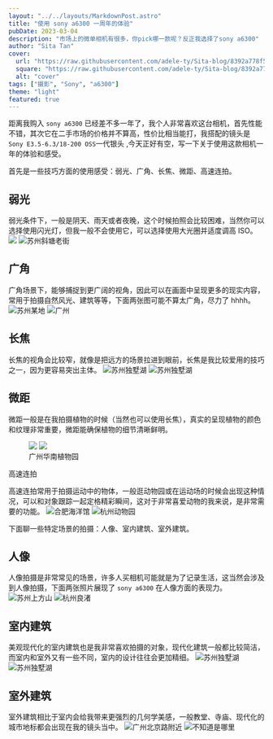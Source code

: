 ```yaml
---
layout: "../../layouts/MarkdownPost.astro"
title: "使用 sony a6300 一周年的体验"
pubDate: 2023-03-04
description: "市场上的微单相机有很多，你pick哪一款呢？反正我选择了sony a6300"
author: "Sita Tan"
cover:
  url: "https://raw.githubusercontent.com/adele-ty/Sita-blog/8392a778f5436d7d647973d6cab1cb1fd8c60f26/public/Sony-a6000/IMG_1044.JPG"
  square: "https://raw.githubusercontent.com/adele-ty/Sita-blog/8392a778f5436d7d647973d6cab1cb1fd8c60f26/public/Sony-a6000/IMG_1044.JPG"
  alt: "cover"
tags: ["摄影", "Sony", "a6300"]
theme: "light"
featured: true
---
```


距离我购入 `sony a6300` 已经差不多一年了，我个人非常喜欢这台相机，首先性能不错，其次它在二手市场的价格并不算高，性价比相当能打，我搭配的镜头是 `Sony E3.5-6.3/18-200 OSS`一代银头 ,今天正好有空，写一下关于使用这款相机一年的体验和感受。

首先是一些技巧方面的使用感受：弱光、广角、长焦、微距、高速连拍。

## 弱光

弱光条件下，一般是阴天、雨天或者夜晚，这个时候拍照会比较困难，当然你可以选择使用闪光灯，但我一般不会使用它，可以选择使用大光圈并适度调高 ISO。
![](https://github.com/adele-ty/Sita-blog/blob/main/public/Sony-a6000/sony-a6000-review-artmuseum-1536x864.jpg?raw=true)
![苏州斜塘老街](https://github.com/adele-ty/Sita-blog/blob/main/public/Sony-a6000/sony-a6000-review-artmuseum-1536x864.jpg?raw=true)

## 广角

广角场景下，能够捕捉到更广阔的视角，因此可以在画面中呈现更多的现实内容，常用于拍摄自然风光、建筑等等，下面两张图可能不算太广角，尽力了 hhhh。
![苏州某地](https://github.com/adele-ty/Sita-blog/blob/main/public/Sony-a6000/sony-a6000-review-artmuseum-1536x864.jpg?raw=true)
![广州](https://github.com/adele-ty/Sita-blog/blob/main/public/Sony-a6000/sony-a6000-review-artmuseum-1536x864.jpg?raw=true)

## 长焦

长焦的视角会比较窄，就像是把远方的场景拉进到眼前，长焦是我比较爱用的技巧之一，因为更容易突出主体。
![苏州独墅湖](https://github.com/adele-ty/Sita-blog/blob/main/public/Sony-a6000/sony-a6000-review-artmuseum-1536x864.jpg?raw=true)
![苏州独墅湖](https://github.com/adele-ty/Sita-blog/blob/main/public/Sony-a6000/sony-a6000-review-artmuseum-1536x864.jpg?raw=true)

## 微距

微距一般是在我拍摄植物的时候（当然也可以使用长焦），真实的呈现植物的颜色和纹理非常重要，微距能确保植物的细节清晰鲜明。

<figure class="image image-fullbleed body-copy-wide nr-scroll-animation nr-scroll-animation--on image-small column">
  <img class="component-content image-sharesheet column-item" src="https://github.com/adele-ty/Sita-blog/blob/main/public/Sony-a6000/sony-a6000-review-autumn-1-1024x1536.jpg?raw=true" />
  <img class="component-content image-sharesheet column-item" src="https://github.com/adele-ty/Sita-blog/blob/main/public/Sony-a6000/sony-a6000-review-autumn-2-1024x1536.jpg?raw=true" />
  <div class="image-description image-caption">广州华南植物园</div>
</figure

## 高速连拍

高速连拍常用于拍摄运动中的物体，一般逛动物园或在运动场的时候会出现这种情况，可以和对象跟踪一起定格精彩瞬间，这对于非常喜爱动物的我来说，是非常需要的功能。
![合肥海洋馆](https://github.com/adele-ty/Sita-blog/blob/main/public/Sony-a6000/sony-a6000-review-artmuseum-1536x864.jpg?raw=true)
![杭州动物园](https://github.com/adele-ty/Sita-blog/blob/main/public/Sony-a6000/sony-a6000-review-artmuseum-1536x864.jpg?raw=true)

下面聊一些特定场景的拍摄：人像、室内建筑、室外建筑。

## 人像

人像拍摄是非常常见的场景，许多人买相机可能就是为了记录生活，这当然会涉及到人像拍摄，下面两张照片展现了 `sony a6300` 在人像方面的表现力。
![苏州上方山](https://github.com/adele-ty/Sita-blog/blob/main/public/Sony-a6000/sony-a6000-review-artmuseum-1536x864.jpg?raw=true)
![杭州良渚](https://github.com/adele-ty/Sita-blog/blob/main/public/Sony-a6000/sony-a6000-review-artmuseum-1536x864.jpg?raw=true)

## 室内建筑

美观现代化的室内建筑也是我非常喜欢拍摄的对象，现代化建筑一般都比较简洁，而室内和室外又有一些不同，室内的设计往往会更加精细。
![苏州独墅湖](https://github.com/adele-ty/Sita-blog/blob/main/public/Sony-a6000/sony-a6000-review-artmuseum-1536x864.jpg?raw=true)
![苏州独墅湖](https://github.com/adele-ty/Sita-blog/blob/main/public/Sony-a6000/sony-a6000-review-artmuseum-1536x864.jpg?raw=true)

## 室外建筑

室外建筑相比于室内会给我带来更强烈的几何学美感，一般教堂、寺庙、现代化的城市地标都会出现在我的镜头当中。
![广州北京路附近](https://github.com/adele-ty/Sita-blog/blob/main/public/Sony-a6000/sony-a6000-review-artmuseum-1536x864.jpg?raw=true)
![不知道是哪里](https://github.com/adele-ty/Sita-blog/blob/main/public/Sony-a6000/sony-a6000-review-artmuseum-1536x864.jpg?raw=true)
